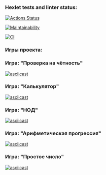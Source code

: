 ### Hexlet tests and linter status:
[![Actions Status](https://github.com/Trankvill/python-project-lvl1/workflows/hexlet-check/badge.svg)](https://github.com/Trankvill/python-project-lvl1/actions)

[![Maintainability](https://api.codeclimate.com/v1/badges/a99a88d28ad37a79dbf6/maintainability)](https://codeclimate.com/github/codeclimate/codeclimate/maintainability)

[![CI](https://github.com/Trankvill/python-project-lvl1/actions/workflows/main.yml/badge.svg)](https://github.com/Trankvill/python-project-lvl1/actions/workflows/main.yml)

### Игры проекта:

### Игра: "Проверка на чётность"
[![asciicast](https://asciinema.org/a/BgXdMvaK69QPWlSWELreUydcn.svg)](https://asciinema.org/a/BgXdMvaK69QPWlSWELreUydcn)

### Игра: "Калькулятор"
[![asciicast](https://asciinema.org/a/qAbox9VwDRkXDQS0wlw0OtF0K.svg)](https://asciinema.org/a/qAbox9VwDRkXDQS0wlw0OtF0K)

### Игра: "НОД"
[![asciicast](https://asciinema.org/a/fnkJHvOJrUaDbJXXvlnkgLtGx.svg)](https://asciinema.org/a/fnkJHvOJrUaDbJXXvlnkgLtGx)

### Игра: "Арифметическая прогрессия"
[![asciicast](https://asciinema.org/a/3h6LetSgQqVX1vzQIlEEEAiFY.svg)](https://asciinema.org/a/3h6LetSgQqVX1vzQIlEEEAiFY)

### Игра: "Простое число"
[![asciicast](https://asciinema.org/a/AGOPG66lBVg7pMOjfYgQSl9Tk.svg)](https://asciinema.org/a/AGOPG66lBVg7pMOjfYgQSl9Tk)

